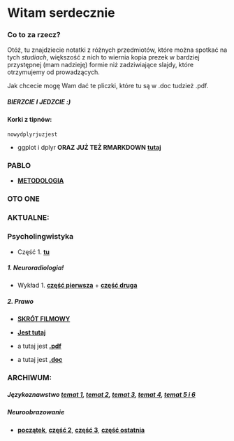 # Witam serdecznie

### Co to za rzecz?
Otóż, tu znajdziecie notatki z różnych przedmiotów, które można spotkać na tych _studiach_, większość z nich to wiernia kopia prezek w bardziej przystępnej (mam nadzieję) formie niż zadziwiające slajdy, które otrzymujemy od prowadzących.

Jak chcecie mogę Wam dać te pliczki, które tu są w .doc tudzież .pdf.

##### BIERZCIE I JEDZCIE :)

#### Korki z tipnów:
`nowydplyrjuzjest` 
* ggplot i dplyr **ORAZ JUŻ TEŻ RMARKDOWN** [**tutaj**](https://drive.google.com/open?id=1ttz9gEmBvKOd5fMwBaiIYHrsnSSxmQs5)

### PABLO

* [**METODOLOGIA**](metodologia.html)



### OTO ONE
### AKTUALNE:
### Psycholingwistyka
* Część 1. [**tu**](Psycholingwistyka_not.html)

##### 1. Neuroradiologia!
* Wykład 1. [**część pierwsza**](neuroradiololo.html)
            + [**część druga**](neuroradiololo2.html) 
       
##### 2. Prawo
* [**SKRÓT FILMOWY**](https://drive.google.com/drive/folders/1g6k_y9wVLIEeSD5gES9k2TD13XsXEMsb?usp=sharing)
* [**Jest tutaj**](prawo.html)

* a tutaj jest [**.pdf**](prawo.pdf)
* a tutaj jest [**.doc**](prawo.docx)
            
### ARCHIWUM: 

##### Językoznawstwo [**temat 1**](jezykoznawstwo.html), [**temat 2**](jezykoznawstwo2.html), [**temat 3**](jezykoznawstwo3.html), [**temat 4**](jezykoznawstwo4.html), [**temat 5 i 6**](jezykoznawstwo5.html)

##### Neuroobrazowanie 
* [**początek**](neuroobrazowanie.html), [**część 2**](neuroobrazowanie2.html), [**część 3**](neuroobrazowanie3.html), [**część ostatnia**](neuroobrazowanie4.html) 




